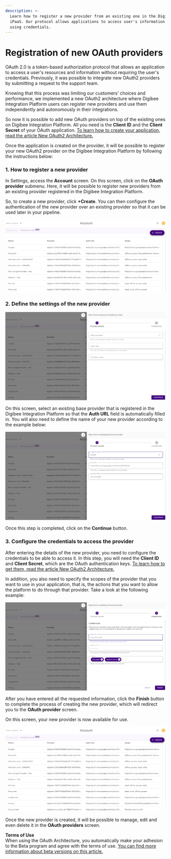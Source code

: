 ```yaml
---
description: >-
  Learn how to register a new provider from an existing one in the Digibee
  iPaaS. Our protocol allows applications to access user's information without
  using credentials.
---
```


# Registration of new OAuth providers

OAuth 2.0 is a token-based authorization protocol that allows an application to access a user's resources and information without requiring the user's credentials. Previously, it was possible to integrate new OAuth2 providers by submitting a request to the support team.&#x20;

Knowing that this process was limiting our customers’ choices and performance, we implemented a new OAuth2 architecture where Digibee Integration Platform users can register new providers and use them independently and autonomously in their integrations.

So now it is possible to add new OAuth providers on top of the existing ones on Digibee Integration Platform. All you need is the **Client ID** and the **Client Secret** of your OAuth application. [To learn how to create your application, read the article New OAuth2 Architecture.](https://docs.digibee.com/documentation/settings/accounts/new-oauth2-architecture)

Once the application is created on the provider, it will be possible to register your new OAuth2 provider on the Digibee Integration Platform by following the instructions below:

### **1. How to register a new provider**

In Settings, access the **Account** screen. On this screen, click on the **OAuth provider** submenu. Here, it will be possible to register new providers from an existing provider registered in the Digibee Integration Platform.

So, to create a new provider, click **+Create**. You can then configure the authentication of the new provider over an existing provider so that it can be used later in your pipeline.

![](../../../.gitbook/assets/01.png)

### **2. Define the settings of the new provider**

![](<../../../.gitbook/assets/02 (12).png>)

On this screen, select an existing base provider that is registered in the Digibee Integration Platform so that the **Auth URL** field is automatically filled in. You will also need to define the name of your new provider according to the example below:

![](<../../../.gitbook/assets/03 (11).png>)

Once this step is completed, click on the **Continue** button.

### **3. Configure the credentials to access the provider**

After entering the details of the new provider, you need to configure the credentials to be able to access it. In this step, you will need the **Client ID** and **Client Secret**, which are the OAuth authentication keys. [To learn how to get them, read the article New OAuth2 Architecture.](https://docs.digibee.com/documentation/settings/accounts/new-oauth2-architecture)

In addition, you also need to specify the scopes of the provider that you want to use in your application, that is, the actions that you want to allow the platform to do through that provider. Take a look at the following example:

![](<../../../.gitbook/assets/04 (1).png>)

After you have entered all the requested information, click the **Finish** button to complete the process of creating the new provider, which will redirect you to the **OAuth provider** screen.&#x20;

On this screen, your new provider is now available for use.

![](<../../../.gitbook/assets/05 (9).png>)

Once the new provider is created, it will be possible to manage, edit and even delete it in the **OAuth providers** screen.

**Terms of Use**\
When using the OAuth Architecture, you automatically make your adhesion to the Beta program and agree with the terms of use. [You can find more information about beta versions on this article.](https://docs.digibee.com/documentation/general/beta-program)
